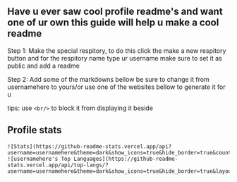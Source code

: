 ## Have u ever saw cool profile readme's and want one of ur own this guide will help u make a cool readme

Step 1: Make the special respitory, to do this click the make a new respitory button and for the respitory name type ur username
make sure to set it as public and add a readme

Step 2: Add some of the markdowns bellow be sure to change it from usernamehere to yours/or use one of the websites bellow to generate it for u

tips: use ```<br/>``` to block it from displaying it beside


## Profile stats
``````
![Stats](https://github-readme-stats.vercel.app/api?username=usernamehere&theme=dark&show_icons=true&hide_border=true&count_private=true)
![usernamehere's Top Languages](https://github-readme-stats.vercel.app/api/top-langs/?username=usernamehere&theme=dark&show_icons=true&hide_border=true&layout=compact)
